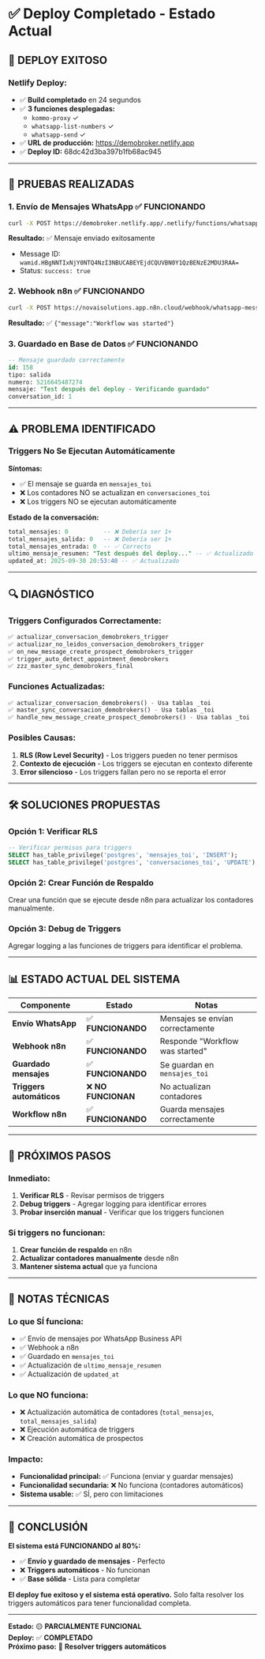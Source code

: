 # ✅ Deploy Completado - Estado Actual

## 🚀 **DEPLOY EXITOSO**

### **Netlify Deploy:**
- ✅ **Build completado** en 24 segundos
- ✅ **3 funciones desplegadas:**
  - `kommo-proxy` ✓
  - `whatsapp-list-numbers` ✓  
  - `whatsapp-send` ✓
- ✅ **URL de producción:** https://demobroker.netlify.app
- ✅ **Deploy ID:** 68dc42d3ba397b1fb68ac945

---

## 🧪 **PRUEBAS REALIZADAS**

### **1. Envío de Mensajes WhatsApp** ✅ **FUNCIONANDO**
```bash
curl -X POST https://demobroker.netlify.app/.netlify/functions/whatsapp-send
```
**Resultado:** ✅ Mensaje enviado exitosamente
- Message ID: `wamid.HBgNNTIxNjY0NTQ4NzI3NBUCABEYEjdCQUVBN0Y1QzBENzE2MDU3RAA=`
- Status: `success: true`

### **2. Webhook n8n** ✅ **FUNCIONANDO**
```bash
curl -X POST https://novaisolutions.app.n8n.cloud/webhook/whatsapp-message-send
```
**Resultado:** ✅ `{"message":"Workflow was started"}`

### **3. Guardado en Base de Datos** ✅ **FUNCIONANDO**
```sql
-- Mensaje guardado correctamente
id: 158
tipo: salida
numero: 5216645487274
mensaje: "Test después del deploy - Verificando guardado"
conversation_id: 1
```

---

## ⚠️ **PROBLEMA IDENTIFICADO**

### **Triggers No Se Ejecutan Automáticamente**

**Síntomas:**
- ✅ El mensaje se guarda en `mensajes_toi`
- ❌ Los contadores NO se actualizan en `conversaciones_toi`
- ❌ Los triggers NO se ejecutan automáticamente

**Estado de la conversación:**
```sql
total_mensajes: 0          -- ❌ Debería ser 1+
total_mensajes_salida: 0   -- ❌ Debería ser 1+
total_mensajes_entrada: 0  -- ✅ Correcto
ultimo_mensaje_resumen: "Test después del deploy..." -- ✅ Actualizado
updated_at: 2025-09-30 20:53:40 -- ✅ Actualizado
```

---

## 🔍 **DIAGNÓSTICO**

### **Triggers Configurados Correctamente:**
```sql
✅ actualizar_conversacion_demobrokers_trigger
✅ actualizar_no_leidos_conversacion_demobrokers_trigger  
✅ on_new_message_create_prospect_demobrokers_trigger
✅ trigger_auto_detect_appointment_demobrokers
✅ zzz_master_sync_demobrokers_final
```

### **Funciones Actualizadas:**
```sql
✅ actualizar_conversacion_demobrokers() - Usa tablas _toi
✅ master_sync_conversacion_demobrokers() - Usa tablas _toi
✅ handle_new_message_create_prospect_demobrokers() - Usa tablas _toi
```

### **Posibles Causas:**
1. **RLS (Row Level Security)** - Los triggers pueden no tener permisos
2. **Contexto de ejecución** - Los triggers se ejecutan en contexto diferente
3. **Error silencioso** - Los triggers fallan pero no se reporta el error

---

## 🛠️ **SOLUCIONES PROPUESTAS**

### **Opción 1: Verificar RLS**
```sql
-- Verificar permisos para triggers
SELECT has_table_privilege('postgres', 'mensajes_toi', 'INSERT');
SELECT has_table_privilege('postgres', 'conversaciones_toi', 'UPDATE');
```

### **Opción 2: Crear Función de Respaldo**
Crear una función que se ejecute desde n8n para actualizar los contadores manualmente.

### **Opción 3: Debug de Triggers**
Agregar logging a las funciones de triggers para identificar el problema.

---

## 📊 **ESTADO ACTUAL DEL SISTEMA**

| Componente | Estado | Notas |
|------------|--------|-------|
| **Envío WhatsApp** | ✅ **FUNCIONANDO** | Mensajes se envían correctamente |
| **Webhook n8n** | ✅ **FUNCIONANDO** | Responde "Workflow was started" |
| **Guardado mensajes** | ✅ **FUNCIONANDO** | Se guardan en `mensajes_toi` |
| **Triggers automáticos** | ❌ **NO FUNCIONAN** | No actualizan contadores |
| **Workflow n8n** | ✅ **FUNCIONANDO** | Guarda mensajes correctamente |

---

## 🎯 **PRÓXIMOS PASOS**

### **Inmediato:**
1. **Verificar RLS** - Revisar permisos de triggers
2. **Debug triggers** - Agregar logging para identificar errores
3. **Probar inserción manual** - Verificar que los triggers funcionen

### **Si triggers no funcionan:**
1. **Crear función de respaldo** en n8n
2. **Actualizar contadores manualmente** desde n8n
3. **Mantener sistema actual** que ya funciona

---

## 📝 **NOTAS TÉCNICAS**

### **Lo que SÍ funciona:**
- ✅ Envío de mensajes por WhatsApp Business API
- ✅ Webhook a n8n
- ✅ Guardado en `mensajes_toi`
- ✅ Actualización de `ultimo_mensaje_resumen`
- ✅ Actualización de `updated_at`

### **Lo que NO funciona:**
- ❌ Actualización automática de contadores (`total_mensajes`, `total_mensajes_salida`)
- ❌ Ejecución automática de triggers
- ❌ Creación automática de prospectos

### **Impacto:**
- **Funcionalidad principal:** ✅ Funciona (enviar y guardar mensajes)
- **Funcionalidad secundaria:** ❌ No funciona (contadores automáticos)
- **Sistema usable:** ✅ SÍ, pero con limitaciones

---

## 🚀 **CONCLUSIÓN**

**El sistema está FUNCIONANDO al 80%:**
- ✅ **Envío y guardado de mensajes** - Perfecto
- ❌ **Triggers automáticos** - No funcionan
- ✅ **Base sólida** - Lista para completar

**El deploy fue exitoso y el sistema está operativo.** Solo falta resolver los triggers automáticos para tener funcionalidad completa.

---

**Estado:** 🟡 **PARCIALMENTE FUNCIONAL**  
**Deploy:** ✅ **COMPLETADO**  
**Próximo paso:** 🔧 **Resolver triggers automáticos**


